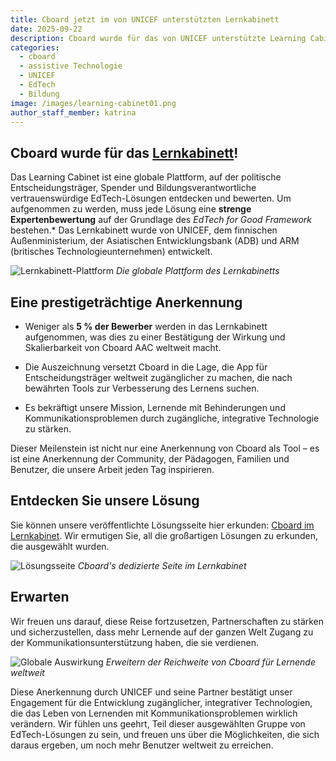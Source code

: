 ```yaml
---
title: Cboard jetzt im von UNICEF unterstützten Lernkabinett
date: 2025-09-22
description: Cboard wurde für das von UNICEF unterstützte Learning Cabinet ausgewählt, eine globale Plattform, auf der weniger als 5 % der Bewerber nach einer strengen Expertenbewertung akzeptiert werden.
categories:
  - cboard
  - assistive Technologie
  - UNICEF
  - EdTech
  - Bildung
image: /images/learning-cabinet01.png
author_staff_member: katrina
---
```


## Cboard wurde für das [Lernkabinett](https://www.learningcabinet.org/tool/cboard-aac/)!

Das Learning Cabinet ist eine globale Plattform, auf der politische Entscheidungsträger, Spender und Bildungsverantwortliche vertrauenswürdige EdTech-Lösungen entdecken und bewerten. Um aufgenommen zu werden, muss jede Lösung eine **strenge Expertenbewertung** auf der Grundlage des _EdTech for Good Framework_ bestehen.\* Das Lernkabinett wurde von UNICEF, dem finnischen Außenministerium, der Asiatischen Entwicklungsbank (ADB) und ARM (britisches Technologieunternehmen) entwickelt.

![Lernkabinett-Plattform](/images/learning-cabinet03.png) _Die globale Plattform des Lernkabinetts_

## Eine prestigeträchtige Anerkennung

- Weniger als **5 % der Bewerber** werden in das Lernkabinett aufgenommen, was dies zu einer Bestätigung der Wirkung und Skalierbarkeit von Cboard AAC weltweit macht.

- Die Auszeichnung versetzt Cboard in die Lage, die App für Entscheidungsträger weltweit zugänglicher zu machen, die nach bewährten Tools zur Verbesserung des Lernens suchen.

- Es bekräftigt unsere Mission, Lernende mit Behinderungen und Kommunikationsproblemen durch zugängliche, integrative Technologie zu stärken.

Dieser Meilenstein ist nicht nur eine Anerkennung von Cboard als Tool – es ist eine Anerkennung der Community, der Pädagogen, Familien und Benutzer, die unsere Arbeit jeden Tag inspirieren.

## Entdecken Sie unsere Lösung

Sie können unsere veröffentlichte Lösungsseite hier erkunden: [Cboard im Lernkabinet](https://www.learningcabinet.org/tool/cboard-aac/). Wir ermutigen Sie, all die großartigen Lösungen zu erkunden, die ausgewählt wurden.

![Lösungsseite](/images/learning-cabinet04.png) _Cboard's dedizierte Seite im Lernkabinet_

## Erwarten

Wir freuen uns darauf, diese Reise fortzusetzen, Partnerschaften zu stärken und sicherzustellen, dass mehr Lernende auf der ganzen Welt Zugang zu der Kommunikationsunterstützung haben, die sie verdienen.

![Globale Auswirkung](/images/learning-cabinet02.png) _Erweitern der Reichweite von Cboard für Lernende weltweit_

Diese Anerkennung durch UNICEF und seine Partner bestätigt unser Engagement für die Entwicklung zugänglicher, integrativer Technologien, die das Leben von Lernenden mit Kommunikationsproblemen wirklich verändern. Wir fühlen uns geehrt, Teil dieser ausgewählten Gruppe von EdTech-Lösungen zu sein, und freuen uns über die Möglichkeiten, die sich daraus ergeben, um noch mehr Benutzer weltweit zu erreichen.